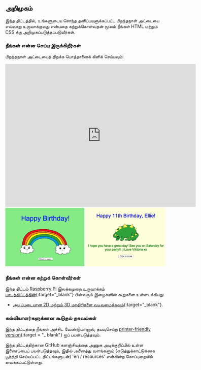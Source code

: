 ## அறிமுகம்

இந்த திட்டத்தில், உங்களுடைய சொந்த தனிப்பயனாக்கப்பட்ட பிறந்தநாள் அட்டையை எவ்வாறு உருவாக்குவது என்பதை கற்றுக்கொள்வதன் மூலம் நீங்கள் HTML மற்றும் CSS க்கு அறிமுகப்படுத்தப்படுவீர்கள்.

### நீங்கள் என்ன செய்ய இருக்கிறீர்கள்

பிறந்தநாள் அட்டையைத் திறக்க பொத்தானைக் கிளிக் செய்யவும்:

<div class="trinket">
  <iframe src="https://trinket.io/embed/html/c3d52cf65c?outputOnly=true&start=result" width="600" height="450" frameborder="0" marginwidth="0" marginheight="0" allowfullscreen>
  </iframe>
  <img src="images/birthday-final.png">
</div>

### நீங்கள் என்ன கற்றுக் கொள்வீர்கள்

இந்த திட்டம் [Raspberry Pi இலக்கமுறை உருவாக்கம் பாடத்திட்டத்தின்](http://rpf.io/curriculum){:target="_blank"} பின்வரும் இழைகளின் கூறுகளை உள்ளடக்கியது:

+ [ அடிப்படையான 2D மற்றும் 3D மாதிரிகளை வடிவமைக்கவும்](https://www.raspberrypi.org/curriculum/design/creator){:target="_blank"}.

### கல்வியாளர்களுக்கான கூடுதல் தகவல்கள்

இந்த திட்டத்தை நீங்கள் அச்சிட வேண்டுமானால், தயவுசெய்து [printer-friendly version](https://projects.raspberrypi.org/en/projects/happy-birthday/print){:target = "_ blank"} ஐப் பயன்படுத்தவும்.

இந்த திட்டத்திற்கான GitHub களஞ்சியத்தை அணுக அடிக்குறிப்பில் உள்ள இணைப்பைப் பயன்படுத்தவும், இதில் அனைத்து வளங்களும் (எடுத்துக்காட்டுக்காக பூர்த்தி செய்யப்பட்ட திட்டங்களுடன்) 'en / resources' என்கின்ற கோப்புறையில் வைக்கப்பட்டுள்ளது.
